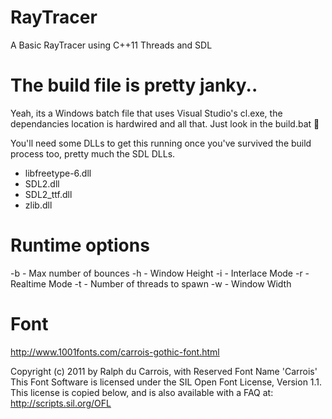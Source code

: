 # RayTracer

A Basic RayTracer using C++11 Threads and SDL

# The build file is pretty janky..

Yeah, its a Windows batch file that uses Visual Studio's cl.exe,
the dependancies location is hardwired and all that. Just look in the
build.bat :poop:

You'll need some DLLs to get this running once you've survived the build process too,
pretty much the SDL DLLs.

- libfreetype-6.dll
- SDL2.dll
- SDL2_ttf.dll
- zlib.dll

# Runtime options

-b<Number of bounces>       - Max number of bounces
-h<height>                  - Window Height
-i                          - Interlace Mode
-r                          - Realtime Mode
-t<Number of threads>       - Number of threads to spawn
-w<width>                   - Window Width

# Font

http://www.1001fonts.com/carrois-gothic-font.html

Copyright (c) 2011 by Ralph du Carrois, with Reserved Font Name 'Carrois'
This Font Software is licensed under the SIL Open Font License, Version 1.1.
This license is copied below, and is also available with a FAQ at:
http://scripts.sil.org/OFL